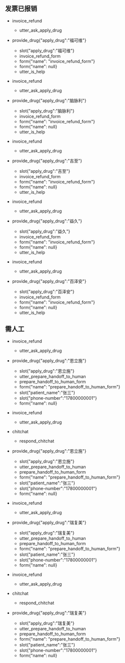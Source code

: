## 发票已报销
* invoice_refund
    - utter_ask_apply_drug
* provide_drug{"apply_drug":"福可维"}
    - slot{"apply_drug":"福可维"}
    - invoice_refund_form
    - form{"name": "invoice_refund_form"}
    - form{"name": null}
    - utter_is_help

* invoice_refund
    - utter_ask_apply_drug
* provide_drug{"apply_drug":"脑脉利"}
    - slot{"apply_drug":"脑脉利"}
    - invoice_refund_form
    - form{"name": "invoice_refund_form"}
    - form{"name": null}
    - utter_is_help

* invoice_refund
    - utter_ask_apply_drug
* provide_drug{"apply_drug":"吉至"}
    - slot{"apply_drug":"吉至"}
    - invoice_refund_form
    - form{"name": "invoice_refund_form"}
    - form{"name": null}
    - utter_is_help

* invoice_refund
    - utter_ask_apply_drug
* provide_drug{"apply_drug":"益久"}
    - slot{"apply_drug":"益久"}
    - invoice_refund_form
    - form{"name": "invoice_refund_form"}
    - form{"name": null}
    - utter_is_help

* invoice_refund
    - utter_ask_apply_drug
* provide_drug{"apply_drug":"百泽安"}
    - slot{"apply_drug":"百泽安"}
    - invoice_refund_form
    - form{"name": "invoice_refund_form"}
    - form{"name": null}
    - utter_is_help


## 需人工
* invoice_refund
    - utter_ask_apply_drug
* provide_drug{"apply_drug":"恩立施"}
    - slot{"apply_drug":"恩立施"}
    - utter_prepare_handoff_to_human
    - prepare_handoff_to_human_form
    - form{"name": "prepare_handoff_to_human_form"}
    - slot{"patient_name":"张三"}
    - slot{"phone-number":"17800000001"}
    - form{"name": null}

* invoice_refund
    - utter_ask_apply_drug
* chitchat
    - respond_chitchat
* provide_drug{"apply_drug":"恩立施"}
    - slot{"apply_drug":"恩立施"}
    - utter_prepare_handoff_to_human
    - prepare_handoff_to_human_form
    - form{"name": "prepare_handoff_to_human_form"}
    - slot{"patient_name":"张三"}
    - slot{"phone-number":"17800000001"}
    - form{"name": null}

* invoice_refund
    - utter_ask_apply_drug
* provide_drug{"apply_drug":"瑞复美"}
    - slot{"apply_drug":"瑞复美"}
    - utter_prepare_handoff_to_human
    - prepare_handoff_to_human_form
    - form{"name": "prepare_handoff_to_human_form"}
    - slot{"patient_name":"张三"}
    - slot{"phone-number":"17800000001"}
    - form{"name": null}

* invoice_refund
    - utter_ask_apply_drug
* chitchat
    - respond_chitchat
* provide_drug{"apply_drug":"瑞复美"}
    - slot{"apply_drug":"瑞复美"}
    - utter_prepare_handoff_to_human
    - prepare_handoff_to_human_form
    - form{"name": "prepare_handoff_to_human_form"}
    - slot{"patient_name":"张三"}
    - slot{"phone-number":"17800000001"}
    - form{"name": null}


<!-- ## 发票已报销 + ofs + affirm
* invoice_refund
  - invoice_refund_form
  - form{"name": "invoice_refund_form"}
* out_of_scope
  - utter_default
  - utter_ask_continue_invoice_refund
* affirm
  - utter_ok
  - invoice_refund_form
  - slot{"apply_drug": "福可维"}
  - form{"name": null}
  - utter_is_help

## 发票已报销 + faq + affirm
* invoice_refund
  - invoice_refund_form
  - form{"name": "invoice_refund_form"}
* faq
  - respond_faq
  - utter_ask_continue_invoice_refund
* affirm
  - utter_ok
  - invoice_refund_form
  - slot{"apply_drug": "福可维"}
  - form{"name": null}
  - utter_is_help

## 发票已报销 + faq + deny
* invoice_refund
  - invoice_refund_form
  - form{"name": "invoice_refund_form"}
* faq
  - respond_faq
  - utter_ask_continue_invoice_refund
* deny
  - utter_thumbsup
  - action_deactivate_form
  - form{"name": null}
  - utter_is_help

## 发票已报销 + chitchat + affirm
* invoice_refund
  - invoice_refund_form
  - form{"name": "invoice_refund_form"}
* chitchat
  - respond_chitchat
  - utter_ask_continue_invoice_refund
* affirm
  - utter_ok
  - invoice_refund_form
  - slot{"apply_drug": "福可维"}
  - form{"name": null}
  - utter_is_help

## 发票已报销 + chitchat + deny
* invoice_refund
  - invoice_refund_form
  - form{"name": "invoice_refund_form"}
* chitchat
  - respond_chitchat
  - utter_ask_continue_invoice_refund
* deny
  - utter_thumbsup
  - action_deactivate_form
  - form{"name": null}
  - utter_is_help


## 发票已报销 + faq + faq + deny
* invoice_refund
  - invoice_refund_form
  - form{"name": "invoice_refund_form"}
* faq
  - respond_faq
  - utter_ask_continue_invoice_refund
* faq
  - respond_faq
  - utter_ask_continue_invoice_refund
* deny
  - utter_thumbsup
  - action_deactivate_form
  - form{"name": null}
  - utter_is_help

## 发票已报销 + chitchat + chitchat + affirm
* invoice_refund
  - invoice_refund_form
  - form{"name": "invoice_refund_form"}
* chitchat
  - respond_chitchat
  - utter_ask_continue_invoice_refund
* chitchat
  - respond_chitchat
  - utter_ask_continue_invoice_refund
* affirm
  - utter_ok
  - invoice_refund_form
  - slot{"apply_drug": "福可维"}
  - form{"name": null}
  - utter_is_help

## 发票已报销 + chitchat + chitchat + deny
* invoice_refund
  - invoice_refund_form
  - form{"name": "invoice_refund_form"}
* chitchat
  - respond_chitchat
  - utter_ask_continue_invoice_refund
* chitchat
  - respond_chitchat
  - utter_ask_continue_invoice_refund
* deny
  - utter_thumbsup
  - action_deactivate_form
  - form{"name": null}
  - utter_is_help -->